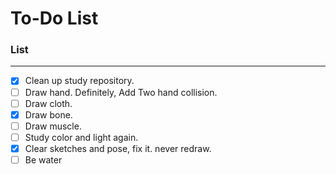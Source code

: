 # To-Do List
### List
---
- [x] Clean up study repository.
- [ ] Draw hand. Definitely, Add Two hand collision.
- [ ] Draw cloth.
- [x] Draw bone.
- [ ] Draw muscle.
- [ ] Study color and light again.
- [x] Clear sketches and pose, fix it. never redraw.
- [ ] Be water